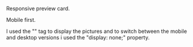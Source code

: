 Responsive preview card.

Mobile first.

I used the "<img>" tag to display the pictures and to switch between the mobile and desktop versions i used the "display: none;" property.
